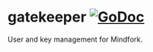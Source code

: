 gatekeeper [![GoDoc](https://godoc.org/github.com/mindfork/gatekeeper?status.png)](http://godoc.org/github.com/mindfork/gatekeeper)
==========

User and key management for Mindfork.
